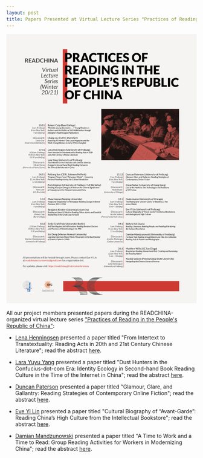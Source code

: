```yaml
---
layout: post
title: Papers Presented at Virtual Lecture Series "Practices of Reading in the People's Republic of China" 2020/21
---
```


<span class="image right"><img src="/assets/images/RC_Lecture_Series_20-21.png" alt="" title="" style=""></span>

All our project members presented papers during the READCHINA-organized virtual lecture series ["Practices of Reading in the People's Republic of China"](https://readchina.github.io/conferences.html):

- [Lena Henningsen](https://www.sinologie.uni-freiburg.de/Mitarbeiterinnen/professorinnen/henningsen) presented a paper titled "From Intertext to Transtextuality: Reading Acts in 20th and 21st Century Chinese Literature"; read the abstract [here](https://readchina.github.io/2020/11/10/LS_2.html).

- [Lara Yuyu Yang](https://www.sinologie.uni-freiburg.de/Mitarbeiterinnen/projektmitarbeiterinnen/yang) presented a paper titled "Dust Hunters in the Confucius-dot-com Era: Identity Ecology in Second-hand Book Reading Culture in the Time of the Internet in China"; read the abstract [here](https://readchina.github.io/2020/11/10/LS_2.html).

- [Duncan Paterson](https://www.sinologie.uni-freiburg.de/Mitarbeiterinnen/projektmitarbeiterinnen/duncanpaterson/duncanpaterson) presented a paper titled "Glamour, Glare, and Gallantry: Reading Strategies of Contemporary Online Fiction"; read the abstract [here](https://readchina.github.io/2020/12/08/LS_6.html).

- [Eve Yi Lin](https://www.sinologie.uni-freiburg.de/Mitarbeiterinnen/projektmitarbeiterinnen/yilin) presented a paper titled "Cultural Biography of “Avant-Garde”: Reading China’s High Culture from the Intellectual Bookstore"; read the abstract [here](https://readchina.github.io/2020/12/08/LS_7.html).

- [Damian Mandzunowski](https://www.sinologie.uni-freiburg.de/Mitarbeiterinnen/projektmitarbeiterinnen/mandzunowski) presented a paper titled "A Time to Work and a Time to Read: Group Reading Activities for Workers in Modernizing China"; read the abstract [here](https://readchina.github.io/2020/11/10/LS_8.html).
